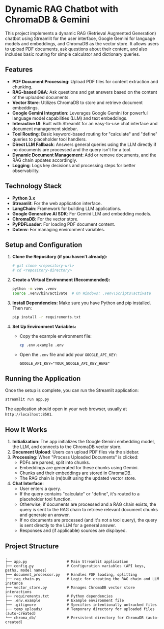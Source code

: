 # Dynamic RAG Chatbot with ChromaDB & Gemini

This project implements a dynamic RAG (Retrieval Augmented Generation) chatbot using Streamlit for the user interface, Google Gemini for language models and embeddings, and ChromaDB as the vector store. It allows users to upload PDF documents, ask questions about their content, and also includes basic routing for simple calculator and dictionary queries.

## Features

- **PDF Document Processing**: Upload PDF files for content extraction and chunking.
- **RAG-based Q&A**: Ask questions and get answers based on the content of the uploaded documents.
- **Vector Store**: Utilizes ChromaDB to store and retrieve document embeddings.
- **Google Gemini Integration**: Leverages Google Gemini for powerful language model capabilities (LLM) and text embeddings.
- **Interactive UI**: Built with Streamlit for an easy-to-use chat interface and document management sidebar.
- **Tool Routing**: Basic keyword-based routing for "calculate" and "define" queries to placeholder tool handlers.
- **Direct LLM Fallback**: Answers general queries using the LLM directly if no documents are processed and the query isn't for a tool.
- **Dynamic Document Management**: Add or remove documents, and the RAG chain updates accordingly.
- **Logging**: Logs key decisions and processing steps for better observability.

## Technology Stack

- **Python 3.x**
- **Streamlit**: For the web application interface.
- **LangChain**: Framework for building LLM applications.
- **Google Generative AI SDK**: For Gemini LLM and embedding models.
- **ChromaDB**: For the vector store.
- **PyPDFLoader**: For loading PDF document content.
- **Dotenv**: For managing environment variables.

## Setup and Configuration

1.  **Clone the Repository (if you haven't already):**

    ```bash
    # git clone <repository-url>
    # cd <repository-directory>
    ```

2.  **Create a Virtual Environment (Recommended):**

    ```bash
    python -m venv .venv
    source .venv/bin/activate  # On Windows: .venv\Scripts\activate
    ```

3.  **Install Dependencies:**
    Make sure you have Python and pip installed. Then run:

    ```bash
    pip install -r requirements.txt
    ```

4.  **Set Up Environment Variables:**
    - Copy the example environment file:
      ```bash
      cp .env.example .env
      ```
    - Open the `.env` file and add your `GOOGLE_API_KEY`:
      ```
      GOOGLE_API_KEY="YOUR_GOOGLE_API_KEY_HERE"
      ```

## Running the Application

Once the setup is complete, you can run the Streamlit application:

```bash
streamlit run app.py
```

The application should open in your web browser, usually at `http://localhost:8501`.

## How It Works

1.  **Initialization**: The app initializes the Google Gemini embedding model, the LLM, and connects to the ChromaDB vector store.
2.  **Document Upload**: Users can upload PDF files via the sidebar.
3.  **Processing**: When "Process Uploaded Documents" is clicked:
    - PDFs are parsed, split into chunks.
    - Embeddings are generated for these chunks using Gemini.
    - Chunks and their embeddings are stored in ChromaDB.
    - The RAG chain is (re)built using the updated vector store.
4.  **Chat Interface**:
    - User enters a query.
    - If the query contains "calculate" or "define", it's routed to a placeholder tool function.
    - Otherwise, if documents are processed and a RAG chain exists, the query is sent to the RAG chain to retrieve relevant document chunks and generate an answer.
    - If no documents are processed (and it's not a tool query), the query is sent directly to the LLM for a general answer.
    - Responses and (if applicable) sources are displayed.

## Project Structure

```
.
├── app.py                  # Main Streamlit application
├── config.py               # Configuration variables (API keys, paths, model names)
├── document_processor.py   # Handles PDF loading, splitting
├── rag_chain.py            # Logic for creating the RAG chain and LLM instance
├── vector_store.py         # Manages ChromaDB vector store interactions
├── requirements.txt        # Python dependencies
├── .env.example            # Example environment file
├── .gitignore              # Specifies intentionally untracked files
├── temp_uploads/           # Temporary directory for uploaded files (auto-created)
└── chroma_db/              # Persistent directory for ChromaDB (auto-created)
```
